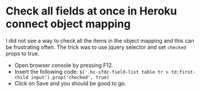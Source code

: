 # Check all fields at once in Heroku connect object mapping

I did not see a way to check all the items in the object mapping and this can be frustrating often. The trick was to use jquery selector and set `checked` props to true.

- Open browser console by pressing F12.
- Insert the following code: `$('.hc-sfdc-field-list table tr > td:first-child input').prop('checked', true)`
- Click on Save and you should be good to go.
